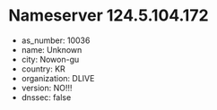 # Nameserver 124.5.104.172

* as_number: 10036
* name: Unknown
* city: Nowon-gu
* country: KR
* organization: DLIVE
* version: NO!!!
* dnssec: false
